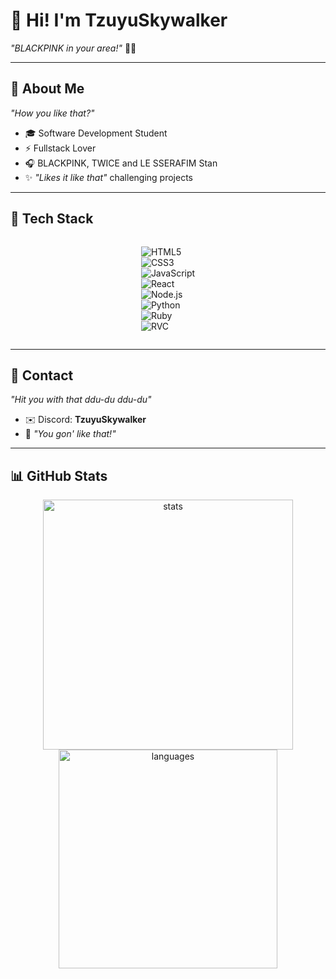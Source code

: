 # 👋 Hi! I'm TzuyuSkywalker  
*"BLACKPINK in your area!"* 💖🖤  

---

## 💎 About Me  
*"How you like that?"*  

- 🎓 Software Development Student
- ⚡ Fullstack Lover 
- 🎧 BLACKPINK, TWICE and LE SSERAFIM Stan
- ✨ *"Likes it like that"* challenging projects  

---

## 🎀 Tech Stack 

<div style="display: flex; flex-wrap: wrap; gap: 10px; justify-content: center;">

![HTML5](https://img.shields.io/badge/HTML5-%23FF1493?style=for-the-badge&logo=html5&logoColor=white)  
![CSS3](https://img.shields.io/badge/CSS3-%23FF69B4?style=for-the-badge&logo=css3&logoColor=white)  
![JavaScript](https://img.shields.io/badge/JavaScript-%23D8BFD8?style=for-the-badge&logo=javascript&logoColor=black)  
![React](https://img.shields.io/badge/React-%23DB7093?style=for-the-badge&logo=react&logoColor=white)  
![Node.js](https://img.shields.io/badge/Node.js-%23C71585?style=for-the-badge&logo=node.js&logoColor=white)  
![Python](https://img.shields.io/badge/Python-%23FFC0CB?style=for-the-badge&logo=python&logoColor=blue)  
![Ruby](https://img.shields.io/badge/Ruby-%23EE82EE?style=for-the-badge&logo=ruby&logoColor=white)  
![RVC](https://img.shields.io/badge/RVC-%23FFB6C1?style=for-the-badge&logo=heart&logoColor=black)  

</div>

---

## 💌 Contact  
*"Hit you with that ddu-du ddu-du"*  

- ✉️ Discord: **TzuyuSkywalker**  
- 🎤 *"You gon' like that!"*  

---

## 📊 GitHub Stats

<p align="center">
  <img src="https://github-readme-stats.vercel.app/api?username=TzuyuSkywalker&show_icons=true&theme=radical&title_color=FF69B4&text_color=FFFFFF&icon_color=FF1493&bg_color=000000" alt="stats" width="400"/>
  <img src="https://github-readme-stats.vercel.app/api/top-langs/?username=TzuyuSkywalker&layout=compact&theme=radical&title_color=FF69B4&text_color=FFFFFF&bg_color=000000" alt="languages" width="350"/>
</p>
